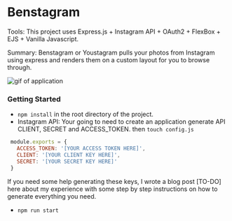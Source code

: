 # Benstagram

Tools: This project uses Express.js + Instagram API + OAuth2 + FlexBox + EJS + Vanilla Javascript.

Summary: Benstagram or Youstagram pulls your photos from Instagram using express and renders them on a custom layout for you to browse through.

![gif of application](http://g.recordit.co/6G3BNz7JL2.gif)

### Getting Started
- `npm install` in the root directory of the project.
- Instagram API: Your going to need to create an application generate API CLIENT, SECRET and ACCESS_TOKEN. then `touch config.js`

```javascript
 module.exports = {
   ACCESS_TOKEN: '[YOUR ACCESS TOKEN HERE]',
   CLIENT: '[YOUR CLIENT KEY HERE]',
   SECRET: '[YOUR SECRET KEY HERE]'
 }
```

If you need some help generating these keys, I wrote a blog post [TO-DO] here about my experience with some step by step instructions on how to generate everything you need.

- `npm run start`
